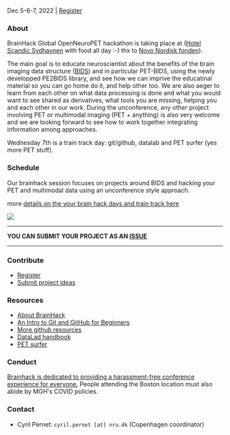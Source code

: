 Dec 5-6-7, 2022 | [Register](https://forms.gle/T81WSzi2GdPFd8CQ9)

### About

BrainHack Global OpenNeuroPET hackathon is taking place at ([Hotel Scandic Sydhavnen](https://github.com/openneuropet/outreach/blob/main/Brainhack-Nordic2021/location.md) with food all day :-) thx to [Novo Nordisk fonden](https://novonordiskfonden.dk/en/)).

The main goal is to educate neuroscientist about the benefits of the brain imaging data structure ([BIDS](https://bids.neuroimaging.io/)) and in particular PET-BIDS, using the newly developped PE2BIDS library, and see how we can imprive the educatinal material so you can go home do it, and help other too. We are also aeger to learn from each other on what data processing is done and what you would want to see shared as derivatives, what tools you are missing, helping you and each other in our work. During the unconference, any other project involving PET or multimodal imaging (PET + anything) is also very welcome and we are looking forward to see how to work together integrating information among approaches.

Wednesday 7th is a train track day: git/github, datalab and PET surfer (yes more PET stuff).  

### Schedule

Our brainhack session focuses on projects around BIDS and hacking your PET and multimodal data using an unconference style approach.

more [details on the your brain hack days and train track here](https://github.com/openneuropet/outreach/edit/main/Brainhack-Nordic2022/)

<img src="https://github.com/openneuropet/outreach/blob/main/Brainhack-Nordic2021/braindk_small.png">

----------------------------------------------------------------------------------------------------
   **YOU CAN SUBMIT YOUR PROJECT AS AN [ISSUE](https://github.com/openneuropet/outreach/issues/new/choose)**

----------------------------------------------------------------------------------------------------    

### Contribute

- [Register](https://forms.gle/M9QMk2dtguJLmFJB7)
- [Submit project ideas](https://github.com/openneuropet/outreach/issues/new?assignees=&labels=&template=brainhack-.md&title=%5BBrainHack%5D)

### Resources

- [About BrainHack](https://brainhack.org/about.html)
- [An Intro to Git and GitHub for Beginners](https://product.hubspot.com/blog/git-and-github-tutorial-for-beginners)
- [More github resources](https://guides.github.com/)
- [DataLad handbook](http://handbook.datalad.org/en/latest/)
- [PET surfer](https://surfer.nmr.mgh.harvard.edu/fswiki/PetSurfer)

### Conduct

[Brainhack is dedicated to providing a harassment-free conference experience for everyone.](https://brainhack.org/code-of-conduct.html)  People attending the Boston location must also abide by MGH's COVID policies.

### Contact

- Cyril Pernet: `cyril.pernet [at] nru.dk` (Copenhagen coordinator)

